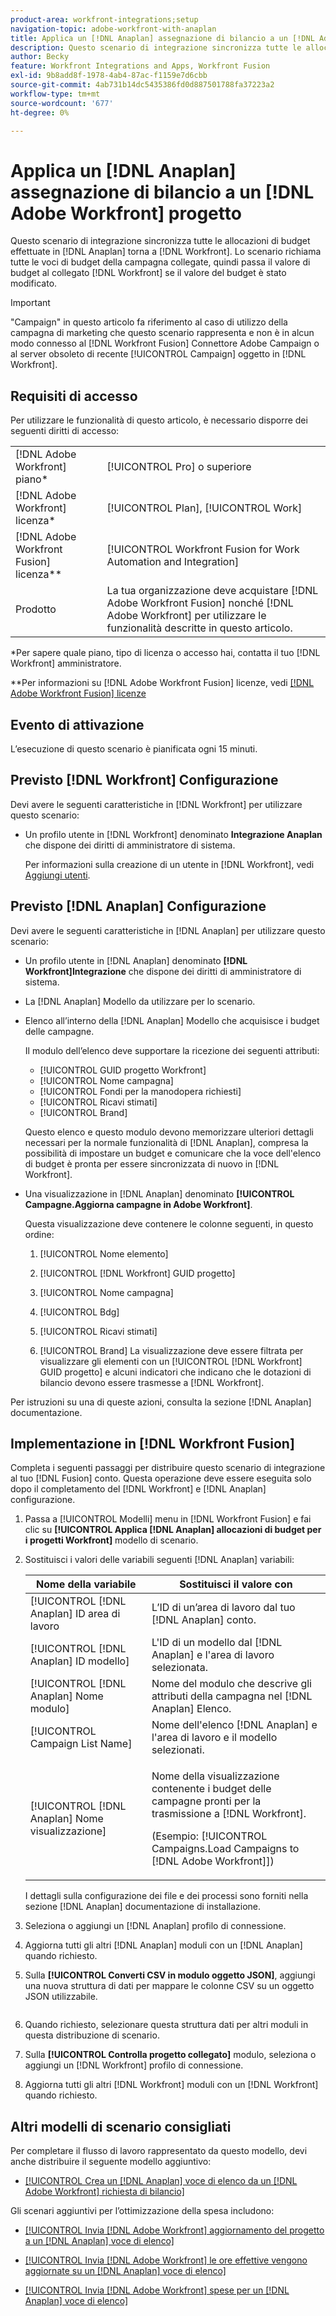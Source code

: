 ```yaml
---
product-area: workfront-integrations;setup
navigation-topic: adobe-workfront-with-anaplan
title: Applica un [!DNL Anaplan] assegnazione di bilancio a un [!DNL Adobe Workfront] progetto
description: Questo scenario di integrazione sincronizza tutte le allocazioni di budget effettuate in [!DNL Anaplan] torna a [!DNL Workfront]. Lo scenario richiama tutte le voci di budget della campagna collegate, quindi passa il valore di budget al progetto Workfront collegato se il valore di budget è stato modificato.
author: Becky
feature: Workfront Integrations and Apps, Workfront Fusion
exl-id: 9b8add8f-1978-4ab4-87ac-f1159e7d6cbb
source-git-commit: 4ab731b14dc5435386fd0d887501788fa37223a2
workflow-type: tm+mt
source-wordcount: '677'
ht-degree: 0%

---
```


# Applica un [!DNL Anaplan] assegnazione di bilancio a un [!DNL Adobe Workfront] progetto

Questo scenario di integrazione sincronizza tutte le allocazioni di budget effettuate in [!DNL Anaplan] torna a [!DNL Workfront]. Lo scenario richiama tutte le voci di budget della campagna collegate, quindi passa il valore di budget al collegato [!DNL Workfront] se il valore del budget è stato modificato.

>[!IMPORTANT]
>
>&quot;Campaign&quot; in questo articolo fa riferimento al caso di utilizzo della campagna di marketing che questo scenario rappresenta e non è in alcun modo connesso al [!DNL Workfront Fusion] Connettore Adobe Campaign o al server obsoleto di recente [!UICONTROL Campaign] oggetto in [!DNL Workfront].

## Requisiti di accesso

Per utilizzare le funzionalità di questo articolo, è necessario disporre dei seguenti diritti di accesso:

<table style="table-layout:auto"> 
 <col> 
 <col> 
 <tbody> 
  <tr> 
   <td role="rowheader">[!DNL Adobe Workfront] piano*</td> 
   <td> <p>[!UICONTROL Pro] o superiore</p> </td> 
  </tr> 
  <tr data-mc-conditions=""> 
   <td role="rowheader">[!DNL Adobe Workfront] licenza*</td> 
   <td> <p>[!UICONTROL Plan], [!UICONTROL Work]</p> </td> 
  </tr> 
  <tr> 
   <td role="rowheader">[!DNL Adobe Workfront Fusion] licenza**</td> 
   <td> <p>[!UICONTROL Workfront Fusion for Work Automation and Integration] </p> </td> 
  </tr> 
  <tr> 
   <td role="rowheader">Prodotto</td> 
   <td>La tua organizzazione deve acquistare [!DNL Adobe Workfront Fusion] nonché [!DNL Adobe Workfront] per utilizzare le funzionalità descritte in questo articolo.</td> 
  </tr> 
 </tbody> 
</table>

&#42;Per sapere quale piano, tipo di licenza o accesso hai, contatta il tuo [!DNL Workfront] amministratore.

&#42;&#42;Per informazioni su [!DNL Adobe Workfront Fusion] licenze, vedi [[!DNL Adobe Workfront Fusion] licenze](../../workfront-fusion/get-started/license-automation-vs-integration.md)

## Evento di attivazione

L’esecuzione di questo scenario è pianificata ogni 15 minuti.

## Previsto [!DNL Workfront] Configurazione

Devi avere le seguenti caratteristiche in [!DNL Workfront] per utilizzare questo scenario:

* Un profilo utente in [!DNL Workfront] denominato **Integrazione Anaplan** che dispone dei diritti di amministratore di sistema.

   Per informazioni sulla creazione di un utente in [!DNL Workfront], vedi [Aggiungi utenti](../../administration-and-setup/add-users/create-and-manage-users/add-users.md).

## Previsto [!DNL Anaplan] Configurazione

Devi avere le seguenti caratteristiche in [!DNL Anaplan] per utilizzare questo scenario:

* Un profilo utente in [!DNL Anaplan] denominato **[!DNL Workfront]Integrazione** che dispone dei diritti di amministratore di sistema.
* La [!DNL Anaplan] Modello da utilizzare per lo scenario.
* Elenco all’interno della [!DNL Anaplan] Modello che acquisisce i budget delle campagne.

   Il modulo dell’elenco deve supportare la ricezione dei seguenti attributi:

   * [!UICONTROL GUID progetto Workfront]
   * [!UICONTROL Nome campagna]
   * [!UICONTROL Fondi per la manodopera richiesti]
   * [!UICONTROL Ricavi stimati]
   * [!UICONTROL Brand]

   Questo elenco e questo modulo devono memorizzare ulteriori dettagli necessari per la normale funzionalità di [!DNL Anaplan], compresa la possibilità di impostare un budget e comunicare che la voce dell&#39;elenco di budget è pronta per essere sincronizzata di nuovo in [!DNL Workfront].

* Una visualizzazione in [!DNL Anaplan] denominato **[!UICONTROL Campagne.Aggiorna campagne in Adobe Workfront]**.

   Questa visualizzazione deve contenere le colonne seguenti, in questo ordine:

   1. [!UICONTROL Nome elemento]

   2. [!UICONTROL [!DNL Workfront] GUID progetto]

   3. [!UICONTROL Nome campagna]

   4. [!UICONTROL Bdg]

   5. [!UICONTROL Ricavi stimati]

   6. [!UICONTROL Brand]
   La visualizzazione deve essere filtrata per visualizzare gli elementi con un [!UICONTROL [!DNL Workfront] GUID progetto] e alcuni indicatori che indicano che le dotazioni di bilancio devono essere trasmesse a [!DNL Workfront].

Per istruzioni su una di queste azioni, consulta la sezione [!DNL Anaplan] documentazione.

## Implementazione in [!DNL Workfront Fusion]

Completa i seguenti passaggi per distribuire questo scenario di integrazione al tuo [!DNL Fusion] conto. Questa operazione deve essere eseguita solo dopo il completamento del [!DNL Workfront] e [!DNL Anaplan] configurazione.

1. Passa a [!UICONTROL Modelli] menu in [!DNL Workfront Fusion] e fai clic su **[!UICONTROL Applica [!DNL Anaplan] allocazioni di budget per i progetti Workfront]** modello di scenario.
1. Sostituisci i valori delle variabili seguenti [!DNL Anaplan] variabili:

   <table style="table-layout:auto"> 
    <col> 
    </col> 
    <col> 
    </col> 
    <thead> 
     <tr> 
      <th>Nome della variabile</th> 
      <th>Sostituisci il valore con</th> 
     </tr> 
    </thead> 
    <tbody> 
     <tr> 
      <td role="rowheader">[!UICONTROL [!DNL Anaplan] ID area di lavoro</td> 
      <td>L’ID di un’area di lavoro dal tuo [!DNL Anaplan] conto.</td> 
     </tr> 
     <tr> 
      <td role="rowheader">[!UICONTROL [!DNL Anaplan] ID modello] </td> 
      <td>L'ID di un modello dal [!DNL Anaplan] e l'area di lavoro selezionata.</td> 
     </tr> 
     <tr> 
      <td role="rowheader">[!UICONTROL [!DNL Anaplan] Nome modulo]</td> 
      <td>Nome del modulo che descrive gli attributi della campagna nel [!DNL Anaplan] Elenco.</td> 
     </tr> 
     <tr> 
      <td role="rowheader">[!UICONTROL Campaign List Name]</td> 
      <td>Nome dell'elenco [!DNL Anaplan] e l'area di lavoro e il modello selezionati.</td> 
     </tr> 
     <tr> 
      <td role="rowheader">[!UICONTROL [!DNL Anaplan] Nome visualizzazione]</td> 
      <td> <p>Nome della visualizzazione contenente i budget delle campagne pronti per la trasmissione a [!DNL Workfront].</p> <p>(Esempio: [!UICONTROL Campaigns.Load Campaigns to [!DNL Adobe Workfront]]) </p> </td> 
     </tr> 
    </tbody> 
   </table>

   I dettagli sulla configurazione dei file e dei processi sono forniti nella sezione [!DNL Anaplan] documentazione di installazione.

1. Seleziona o aggiungi un [!DNL Anaplan] profilo di connessione.
1. Aggiorna tutti gli altri [!DNL Anaplan] moduli con un [!DNL Anaplan] quando richiesto.
1. Sulla **[!UICONTROL Converti CSV in modulo oggetto JSON]**, aggiungi una nuova struttura di dati per mappare le colonne CSV su un oggetto JSON utilizzabile.

   <!-- [Copy](javascript:void(0);) -->
   <pre></pre>

1. Quando richiesto, selezionare questa struttura dati per altri moduli in questa distribuzione di scenario.
1. Sulla **[!UICONTROL Controlla progetto collegato]** modulo, seleziona o aggiungi un [!DNL Workfront] profilo di connessione.
1. Aggiorna tutti gli altri [!DNL Workfront] moduli con un [!DNL Workfront] quando richiesto.

## Altri modelli di scenario consigliati

Per completare il flusso di lavoro rappresentato da questo modello, devi anche distribuire il seguente modello aggiuntivo:

* [[!UICONTROL Crea un [!DNL Anaplan] voce di elenco da un [!DNL Adobe Workfront] richiesta di bilancio]](../../workfront-integrations-and-apps/adobe-workfront-with-anaplan/create-an-anaplan-list-item-from-a-workfront-budget-request.md)

Gli scenari aggiuntivi per l’ottimizzazione della spesa includono:

* [[!UICONTROL Invia [!DNL Adobe Workfront] aggiornamento del progetto a un [!DNL Anaplan] voce di elenco]](../../workfront-integrations-and-apps/adobe-workfront-with-anaplan/send-workfront-project-updates-to-anaplan-list-item.md)

* [[!UICONTROL Invia [!DNL Adobe Workfront] le ore effettive vengono aggiornate su un [!DNL Anaplan] voce di elenco]](../../workfront-integrations-and-apps/adobe-workfront-with-anaplan/send-workfront-project-actual-hours-updates-to-anaplan-list-item.md)

* [[!UICONTROL Invia [!DNL Adobe Workfront] spese per un [!DNL Anaplan] voce di elenco]](../../workfront-integrations-and-apps/adobe-workfront-with-anaplan/send-workfront-project-expenses-to-anaplan-list-item.md)
